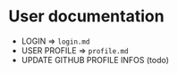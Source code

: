 # User documentation

- LOGIN => `login.md` 
- USER PROFILE => `profile.md`
- UPDATE GITHUB PROFILE INFOS (todo)
